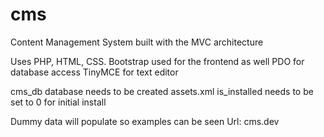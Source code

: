 # cms
Content Management System built with the MVC architecture

Uses PHP, HTML, CSS.
Bootstrap used for the frontend as well
PDO for database access
TinyMCE for text editor

cms_db database needs to be created
assets.xml is_installed needs to be set to 0 for initial install

Dummy data will populate so examples can be seen
Url: cms.dev
